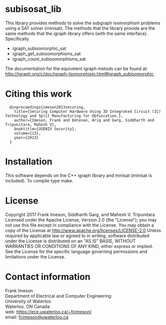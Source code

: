 # subisosat_lib
This library provides methods to solve the subgraph isomorphism problems using a SAT solver (minisat). The methods that the library provide are the same methods that the igraph library offers (with the same interface). Specifically
 - igraph_subisomorphic_sat
 - igraph_get_subisomorphisms_sat
 - igraph_count_subisomorphisms_sat

The documentation for the equivelent igraph metods can be found at: http://igraph.org/c/doc/igraph-Isomorphism.html#igraph_subisomorphic.


# Citing this work
      @inproceedings{imeson2013securing,
        title={Securing Computer Hardware Using 3D Integrated Circuit (IC) Technology and Split Manufacturing for Obfuscation.},
        author={Imeson, Frank and Emtenan, Ariq and Garg, Siddharth and Tripunitara, Mahesh V},
        booktitle={USENIX Security},
        volume={13},
        year={2013}
      }


# Installation
This software depends on the C++ igraph library and minisat (minisat is included). To compile type make.


# License
Copyright 2017 Frank Imeson, Siddharth Garg, and Mahesh V. Tripunitara
Licensed under the Apache License, Version 2.0 (the "License");
you may not use this file except in compliance with the License.
You may obtain a copy of the License at http://www.apache.org/licenses/LICENSE-2.0
Unless required by applicable law or agreed to in writing, software
distributed under the License is distributed on an "AS IS" BASIS,
WITHOUT WARRANTIES OR CONDITIONS OF ANY KIND, either express or implied.
See the License for the specific language governing permissions and
limitations under the License.


# Contact information
Frank Imeson  
Department of Electrical and Computer Engineering  
University of Waterloo  
Waterloo, ON Canada  
web: https://ece.uwaterloo.ca/~fcimeson/  
email: fcimeson@uwaterloo.ca  
